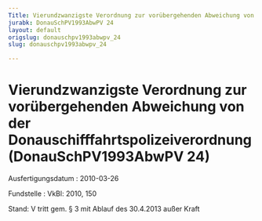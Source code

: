 ```yaml
---
Title: Vierundzwanzigste Verordnung zur vorübergehenden Abweichung von der Donauschifffahrtspolizeiverordnung
jurabk: DonauSchPV1993AbwPV 24
layout: default
origslug: donauschpv1993abwpv_24
slug: donauschpv1993abwpv_24

---
```


# Vierundzwanzigste Verordnung zur vorübergehenden Abweichung von der Donauschifffahrtspolizeiverordnung (DonauSchPV1993AbwPV 24)

Ausfertigungsdatum
:   2010-03-26

Fundstelle
:   VkBl: 2010, 150

Stand: V tritt gem. § 3 mit Ablauf des 30.4.2013 außer Kraft
